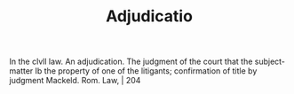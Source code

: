 ---
title: Adjudicatio
letter: A
permalink: "/definitions/bld-adjudicatio.html"
body: In the clvll law. An adjudication. The judgment of the court that the subject-matter
  Ib the property of one of the litigants; confirmation of title by judgment Mackeld.
  Rom. Law, | 204
published_at: '2018-07-07'
source: Black's Law Dictionary 2nd Ed (1910)
layout: post
---